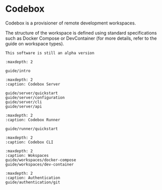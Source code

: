 # Codebox
Codebox is a provisioner of remote development workspaces. 

The structure of the workspace is defined using standard specifications such as Docker Compose or DevContainer (for more details, refer to the guide on workspace types).

```{warning}
This software is still an alpha version
```

```{toctree}
:maxdepth: 2

guide/intro
```

```{toctree}
:maxdepth: 2
:caption: Codebox Server

guide/server/quickstart
guide/server/configuration
guide/server/cli
guide/server/api
```

```{toctree}
:maxdepth: 2
:caption: Codebox Runner

guide/runner/quickstart

```

```{toctree}
:maxdepth: 2
:caption: Codebox CLI

```

```{toctree}
:maxdepth: 2
:caption: Wokspaces
guide/workspaces/docker-compose
guide/workspaces/dev-container
```

```{toctree}
:maxdepth: 2
:caption: Authentication
guide/authentication/git
```